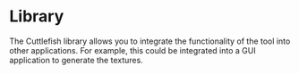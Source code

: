 # Library

The Cuttlefish library allows you to integrate the functionality of the tool into other applications. For example, this could be integrated into a GUI application to generate the textures.
